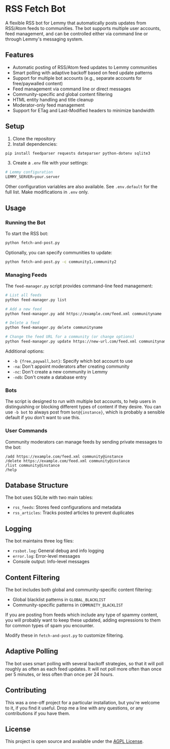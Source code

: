 # RSS Fetch Bot

A flexible RSS bot for Lemmy that automatically posts updates from RSS/Atom feeds to communities. The bot supports multiple user accounts, feed management, and can be controlled either via command line or through Lemmy's messaging system.

## Features

- Automatic posting of RSS/Atom feed updates to Lemmy communities
- Smart polling with adaptive backoff based on feed update patterns
- Support for multiple bot accounts (e.g., separate accounts for free/paywalled content)
- Feed management via command line or direct messages
- Community-specific and global content filtering
- HTML entity handling and title cleanup
- Moderator-only feed management
- Support for ETag and Last-Modified headers to minimize bandwidth

## Setup

1. Clone the repository
2. Install dependencies:
```bash
pip install feedparser requests dateparser python-dotenv sqlite3
```
3. Create a `.env` file with your settings:
```python
# Lemmy configuration
LEMMY_SERVER=your.server
```

Other configuration variables are also available. See `.env.default` for the full list. Make modifications in `.env` only.

## Usage

### Running the Bot

To start the RSS bot:
```bash
python fetch-and-post.py
```

Optionally, you can specify communities to update:
```bash
python fetch-and-post.py -c community1,community2
```

### Managing Feeds

The `feed-manager.py` script provides command-line feed management:

```bash
# List all feeds
python feed-manager.py list

# Add a new feed
python feed-manager.py add https://example.com/feed.xml communityname

# Delete a feed
python feed-manager.py delete communityname

# Change the feed URL for a community (or change options)
python feed-manager.py update https://new-url.com/feed.xml communityname
```

Additional options:
- `-b {free,paywall,bot}`: Specify which bot account to use
- `-na`: Don't appoint moderators after creating community
- `-nc`: Don't create a new community in Lemmy
- `-ndb`: Don't create a database entry

### Bots

The script is designed to run with multiple bot accounts, to help users in distinguishing or blocking different types of content if they desire. You can use `-b bot` to always post from `bot@{instance}`, which is probably a sensible default if you don't want to use this.

### User Commands

Community moderators can manage feeds by sending private messages to the bot:

```
/add https://example.com/feed.xml community@instance
/delete https://example.com/feed.xml community@instance
/list community@instance
/help
```

## Database Structure

The bot uses SQLite with two main tables:

- `rss_feeds`: Stores feed configurations and metadata
- `rss_articles`: Tracks posted articles to prevent duplicates

## Logging

The bot maintains three log files:
- `rssbot.log`: General debug and info logging
- `error.log`: Error-level messages
- Console output: Info-level messages

## Content Filtering

The bot includes both global and community-specific content filtering:

- Global blacklist patterns in `GLOBAL_BLACKLIST`
- Community-specific patterns in `COMMUNITY_BLACKLIST`

If you are posting from feeds which include any type of spammy content, you will probably want to keep these updated, adding expressions to them for common types of spam you encounter.

Modify these in `fetch-and-post.py` to customize filtering.

## Adaptive Polling

The bot uses smart polling with several backoff strategies, so that it will poll roughly as often as each feed updates. It will not poll more often than once per 5 minutes, or less often than once per 24 hours.

## Contributing

This was a one-off project for a particular installation, but you're welcome to it, if you find it useful. Drop me a line with any questions, or any contributions if you have them.

## License

This project is open source and available under the [AGPL License](LICENSE.md).